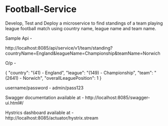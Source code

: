 # Football-Service

Develop, Test and Deploy a microservice to find standings of a team playing league football match using country name, league name and team name. 

Sample Api - 

http://localhost:8085/api/service/v1/team/standing?countryName=England&leagueName=Championship&teamName=Norwich

O/p - 

{
"country": "(41) - England",
"league": "(149) - Championship",
"team": "(2641) - Norwich",
"overallLeaguePosition": 1
}

username/password - admin/pass123

Swagger documentation available at - http://localhost:8085/swagger-ui.html#/

Hystrics dashboard available at - http://localhost:8085/actuator/hystrix.stream
